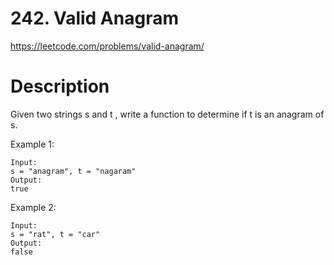 # 242. Valid Anagram

https://leetcode.com/problems/valid-anagram/

# Description

Given two strings s and t , write a function to determine if t is an anagram of s.

Example 1:

```
Input:
s = "anagram", t = "nagaram"
Output:
true
```

Example 2:

```
Input:
s = "rat", t = "car"
Output:
false
```
